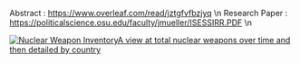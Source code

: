 Abstract : https://www.overleaf.com/read/jztgfvfbzjyq \n
Research Paper : https://politicalscience.osu.edu/faculty/jmueller/ISESSIRR.PDF \n

<div class='tableauPlaceholder' id='viz1693249693794' style='position: relative'><noscript><a href='#'><img alt='Nuclear Weapon InventoryA view at total nuclear weapons over time and then detailed by country ' src='https:&#47;&#47;public.tableau.com&#47;static&#47;images&#47;RA&#47;RA2111003010210-Assignment&#47;Blog&#47;1_rss.png' style='border: none' /></a></noscript><object class='tableauViz'  style='display:none;'><param name='host_url' value='https%3A%2F%2Fpublic.tableau.com%2F' /> <param name='embed_code_version' value='3' /> <param name='site_root' value='' /><param name='name' value='RA2111003010210-Assignment&#47;Blog' /><param name='tabs' value='no' /><param name='toolbar' value='yes' /><param name='static_image' value='https:&#47;&#47;public.tableau.com&#47;static&#47;images&#47;RA&#47;RA2111003010210-Assignment&#47;Blog&#47;1.png' /> <param name='animate_transition' value='yes' /><param name='display_static_image' value='yes' /><param name='display_spinner' value='yes' /><param name='display_overlay' value='yes' /><param name='display_count' value='yes' /><param name='language' value='en-GB' /></object></div>                <script type='text/javascript'>                    var divElement = document.getElementById('viz1693249693794');                    var vizElement = divElement.getElementsByTagName('object')[0];                    if ( divElement.offsetWidth > 800 ) { vizElement.style.width='600px';vizElement.style.height='2027px';} else if ( divElement.offsetWidth > 500 ) { vizElement.style.width='600px';vizElement.style.height='2027px';} else { vizElement.style.width='100%';vizElement.style.height='2127px';}                     var scriptElement = document.createElement('script');                    scriptElement.src = 'https://public.tableau.com/javascripts/api/viz_v1.js';                    vizElement.parentNode.insertBefore(scriptElement, vizElement);                </script>
